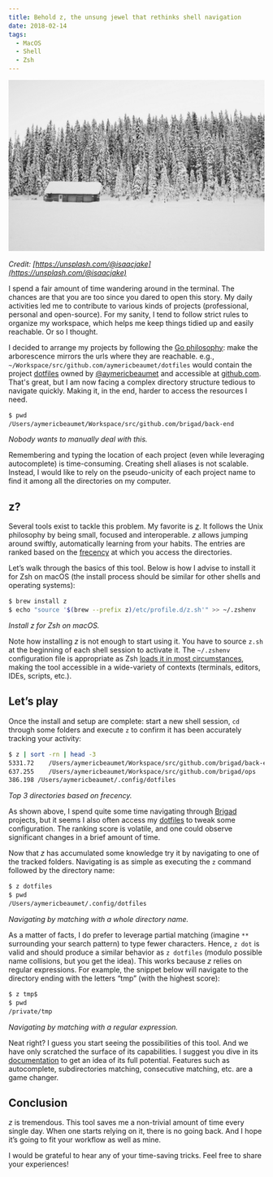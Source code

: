 ```yaml
---
title: Behold z, the unsung jewel that rethinks shell navigation
date: 2018-02-14
tags:
  - MacOS
  - Shell
  - Zsh
---
```


![Lake Louise, Canada](./cabin.jpg)

_Credit: [https://unsplash.com/@isaacjake](https://unsplash.com/@isaacjake)_

I spend a fair amount of time wandering around in the terminal. The chances
are that you are too since you dared to open this story. My daily activities
led me to contribute to various kinds of projects (professional, personal and
open-source). For my sanity, I tend to follow strict rules to organize my
workspace, which helps me keep things tidied up and easily reachable. Or so I
thought.

I decided to arrange my projects by following the [Go
philosophy](https://golang.org/doc/code.html#Workspaces): make the
arborescence mirrors the urls where they are reachable. e.g.,
`~/Workspace/src/github.com/aymericbeaumet/dotfiles` would contain the
project [dotfiles](https://github.com/aymericbeaumet/dotfiles) owned by
[@aymericbeaumet](https://github.com/aymericbeaumet) and accessible at
[github.com](https://github.com). That's great, but I am now facing a complex
directory structure tedious to navigate quickly. Making it, in the end,
harder to access the resources I need.

```bash
$ pwd
/Users/aymericbeaumet/Workspace/src/github.com/brigad/back-end
```

_Nobody wants to manually deal with this._

Remembering and typing the location of each project (even while leveraging
autocomplete) is time-consuming. Creating shell aliases is not scalable.
Instead, I would like to rely on the pseudo-unicity of each project name to
find it among all the directories on my computer.

## z?

Several tools exist to tackle this problem. My favorite is
[_z_](https://github.com/rupa/z). It follows the Unix philosophy by being
small, focused and interoperable. _z_ allows jumping around swiftly,
automatically learning from your habits. The entries are ranked based on the
[frecency](https://en.wikipedia.org/wiki/Frecency) at which you access the
directories.

Let’s walk through the basics of this tool. Below is how I advise to install
it for Zsh on macOS (the install process should be similar for other shells
and operating systems):

```bash
$ brew install z
$ echo "source '$(brew --prefix z)/etc/profile.d/z.sh'" >> ~/.zshenv
```

_Install z for Zsh on macOS._

Note how installing _z_ is not enough to start using it. You have to source
`z.sh` at the beginning of each shell session to activate it. The `~/.zshenv`
configuration file is appropriate as Zsh [loads it in most
circumstances](http://zsh.sourceforge.net/Intro/intro_3.html), making the
tool accessible in a wide-variety of contexts (terminals, editors, IDEs,
scripts, etc.).

## Let’s play

Once the install and setup are complete: start a new shell session, `cd`
through some folders and execute `z` to confirm it has been accurately
tracking your activity:

```bash
$ z | sort -rn | head -3
5331.72    /Users/aymericbeaumet/Workspace/src/github.com/brigad/back-end
637.255    /Users/aymericbeaumet/Workspace/src/github.com/brigad/ops
386.198 /Users/aymericbeaumet/.config/dotfiles
```

_Top 3 directories based on frecency._

As shown above, I spend quite some time navigating through
[Brigad](https://github.com/brigad) projects, but it seems I also often
access my [dotfiles](https://github.com/aymericbeaumet/dotfiles) to tweak
some configuration. The ranking score is volatile, and one could observe
significant changes in a brief amount of time.

Now that _z_ has accumulated some knowledge try it by navigating to one of
the tracked folders. Navigating is as simple as executing the `z` command
followed by the directory name:

```bash
$ z dotfiles
$ pwd
/Users/aymericbeaumet/.config/dotfiles
```

_Navigating by matching with a whole directory name._

As a matter of facts, I do prefer to leverage partial matching (imagine `**`
surrounding your search pattern) to type fewer characters. Hence, `z dot` is
valid and should produce a similar behavior as `z dotfiles` (modulo possible
name collisions, but you get the idea). This works because _z_ relies on
regular expressions. For example, the snippet below will navigate to the
directory ending with the letters “tmp” (with the highest score):

```bash
$ z tmp$
$ pwd
/private/tmp
```

_Navigating by matching with a regular expression._

Neat right? I guess you start seeing the possibilities of this tool. And we
have only scratched the surface of its capabilities. I suggest you dive in
its [documentation](https://github.com/rupa/z/blob/master/README) to get an
idea of its full potential. Features such as autocomplete, subdirectories
matching, consecutive matching, etc. are a game changer.

## Conclusion

_z_ is tremendous. This tool saves me a non-trivial amount of time every
single day. When one starts relying on it, there is no going back. And I hope
it’s going to fit your workflow as well as mine.

I would be grateful to hear any of your time-saving tricks. Feel free to
share your experiences!

